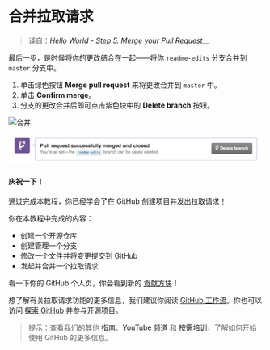 # 合并拉取请求

> 译自：[_Hello World - Step 5. Merge your Pull Request_](https://guides.github.com/activities/hello-world/#merge)\_\_

最后一步，是时候将你的更改结合在一起——将你 `readme-edits` 分支合并到 `master` 分支中。

1. 单击绿色按钮 **Merge pull request** 来将更改合并到 `master` 中。
2. 单击 **Confirm merge**。
3. 分支的更改合并后即可点击紫色块中的 **Delete branch** 按钮。

![&#x5408;&#x5E76;](https://guides.github.com/activities/hello-world/merge-button.png)

![&#x5220;&#x9664;](../.gitbook/assets/image%20%281%29.png)

#### 庆祝一下！

通过完成本教程，你已经学会了在 GitHub 创建项目并发出拉取请求！

你在本教程中完成的内容：

* 创建一个开源仓库
* 创建管理一个分支
* 修改一个文件并将变更提交到 GitHub
* 发起并合并一个拉取请求

看一下你的 GitHub 个人页，你会看到新的 [贡献方块](https://help.github.com/articles/viewing-contributions)！

想了解有关拉取请求功能的更多信息，我们建议你阅读 [GitHub 工作流](https://itechub.gitbook.io/github-guides-zhcn/github-flow/intro)。你也可以访问 [探索 GitHub](http://github.com/explore) 并参与开源项目。

> 提示：查看我们的其他 [指南](http://guides.github.com/)、[YouTube 频道](http://youtube.com/githubguides) 和 [按需培训](https://services.github.com/on-demand/)，了解如何开始使用 GitHub 的更多信息。

